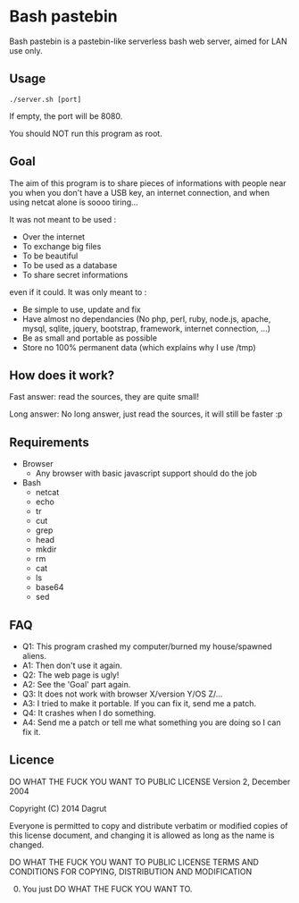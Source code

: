 Bash pastebin
=============

Bash pastebin is a pastebin-like serverless bash web server, aimed for LAN 
use only.

Usage
-----

	./server.sh [port]

If empty, the port will be 8080.

You should NOT run this program as root.

Goal
----

The aim of this program is to share pieces of informations with people near 
you when you don't have a USB key, an internet connection, and when using 
netcat alone is soooo tiring...

It was not meant to be used :
- Over the internet
- To exchange big files
- To be beautiful
- To be used as a database
- To share secret informations

even if it could. It was only meant to :
- Be simple to use, update and fix
- Have almost no dependancies (No php, perl, ruby, node.js, apache, mysql,
  sqlite, jquery, bootstrap, framework, internet connection, ...)
- Be as small and portable as possible
- Store no 100% permanent data (which explains why I use /tmp)

How does it work?
-----------------

Fast answer: read the sources, they are quite small!

Long answer: No long answer, just read the sources, it will still be faster :p

Requirements
------------

* Browser
  * Any browser with basic javascript support should do the job
* Bash
  * netcat
  * echo
  * tr
  * cut
  * grep
  * head
  * mkdir
  * rm
  * cat
  * ls
  * base64
  * sed

FAQ
---

* Q1: This program crashed my computer/burned my house/spawned aliens.
* A1: Then don't use it again.
* Q2: The web page is ugly!
* A2: See the 'Goal' part again.
* Q3: It does not work with browser X/version Y/OS Z/...
* A3: I tried to make it portable. If you can fix it, send me a patch.
* Q4: It crashes when I do something.
* A4: Send me a patch or tell me what something you are doing so I can fix it.

Licence
-------

DO WHAT THE FUCK YOU WANT TO PUBLIC LICENSE
Version 2, December 2004

Copyright (C) 2014 Dagrut

Everyone is permitted to copy and distribute verbatim or modified
copies of this license document, and changing it is allowed as long
as the name is changed.

DO WHAT THE FUCK YOU WANT TO PUBLIC LICENSE
TERMS AND CONDITIONS FOR COPYING, DISTRIBUTION AND MODIFICATION

 0. You just DO WHAT THE FUCK YOU WANT TO.
